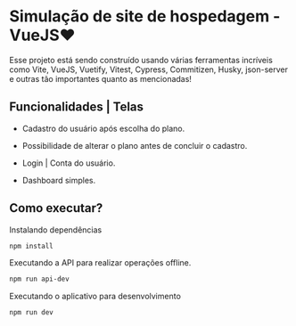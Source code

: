 # Simulação de site de hospedagem - VueJS❤️

Esse projeto está sendo construído usando várias ferramentas incríveis como
Vite, VueJS, Vuetify, Vitest, Cypress, Commitizen, Husky, json-server
e outras tão importantes quanto as mencionadas!

## Funcionalidades | Telas

- Cadastro do usuário após escolha do plano.

- Possibilidade de alterar o plano antes de concluir o cadastro.

- Login | Conta do usuário.

- Dashboard simples.

## Como executar?

Instalando dependências

```bash
npm install
```

Executando a API para realizar operações offline.

```bash
npm run api-dev
```

Executando o aplicativo para desenvolvimento

```bash
npm run dev
```
